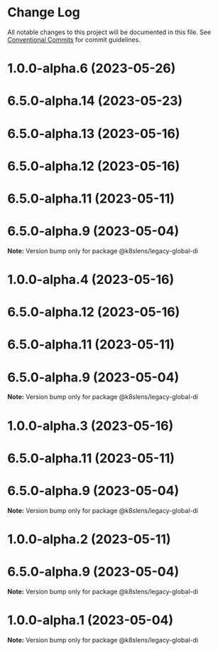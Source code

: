 # Change Log

All notable changes to this project will be documented in this file.
See [Conventional Commits](https://conventionalcommits.org) for commit guidelines.

# 1.0.0-alpha.6 (2023-05-26)



# 6.5.0-alpha.14 (2023-05-23)



# 6.5.0-alpha.13 (2023-05-16)



# 6.5.0-alpha.12 (2023-05-16)



# 6.5.0-alpha.11 (2023-05-11)



# 6.5.0-alpha.9 (2023-05-04)

**Note:** Version bump only for package @k8slens/legacy-global-di





# 1.0.0-alpha.4 (2023-05-16)



# 6.5.0-alpha.12 (2023-05-16)



# 6.5.0-alpha.11 (2023-05-11)



# 6.5.0-alpha.9 (2023-05-04)

**Note:** Version bump only for package @k8slens/legacy-global-di





# 1.0.0-alpha.3 (2023-05-16)



# 6.5.0-alpha.11 (2023-05-11)



# 6.5.0-alpha.9 (2023-05-04)

**Note:** Version bump only for package @k8slens/legacy-global-di





# 1.0.0-alpha.2 (2023-05-11)



# 6.5.0-alpha.9 (2023-05-04)

**Note:** Version bump only for package @k8slens/legacy-global-di





# 1.0.0-alpha.1 (2023-05-04)

**Note:** Version bump only for package @k8slens/legacy-global-di
